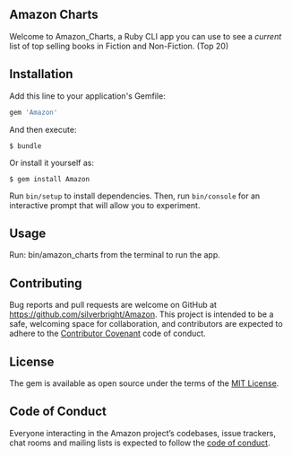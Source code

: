 ## Amazon Charts

Welcome to Amazon_Charts, a Ruby CLI app you can use to see a <i>current</i> list of top selling books in Fiction and Non-Fiction. (Top 20)

## Installation

Add this line to your application's Gemfile:

```ruby
gem 'Amazon'
```

And then execute:

    $ bundle

Or install it yourself as:

    $ gem install Amazon

Run `bin/setup` to install dependencies. Then, run `bin/console` for an interactive prompt that will allow you to experiment.

## Usage

Run: bin/amazon_charts from the terminal to run the app.

## Contributing

Bug reports and pull requests are welcome on GitHub at https://github.com/silverbright/Amazon. This project is intended to be a safe, welcoming space for collaboration, and contributors are expected to adhere to the [Contributor Covenant](http://contributor-covenant.org) code of conduct.

## License

The gem is available as open source under the terms of the [MIT License](https://opensource.org/licenses/MIT).

## Code of Conduct

Everyone interacting in the Amazon project’s codebases, issue trackers, chat rooms and mailing lists is expected to follow the [code of conduct](https://github.com/silverbight/Amazon/blob/master/CODE_OF_CONDUCT.md).
